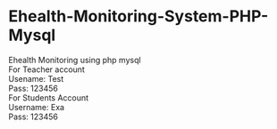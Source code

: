 # Ehealth-Monitoring-System-PHP-Mysql
Ehealth Monitoring using php mysql 
</br>For Teacher account
</br>Usename: Test
</br>Pass: 123456
</br>For Students Account
</br>Username: Exa
</br>Pass: 123456
